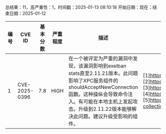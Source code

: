 总结果：11，高严重性：1，时间戳：2025-01-13 08:10:18
开始日期：现在；结束日期：2025-01-12

| 编号 | CVE ID | 基本分数 | 严重程度 | 描述 | 参考资料 |
|-----|--------|------------|----------|-------------|------------|
| 1 | CVE-2025-0396 | 7.8  | HIGH | 在一个被评定为严重的漏洞中发现，该漏洞影响到exelban stats直至2.11.21版本。此问题影响了XPC服务组件的shouldAcceptNewConnection函数。这种操纵会导致命令注入。有可能在本地主机上发起攻击。升级到2.11.22版本能够解决此问题。建议升级受影响的组件。 | [1]https://github.com/exelban/stats/releases/tag/v2.11.22<br>[2]https://vuldb.com/?ctiid.291269<br>[3]https://vuldb.com/?id.291269<br>[4]https://vuldb.com/?submit.473229<br>[5]https://winslow1984.com/books/cve-collection/page/stats-v21122-local-privilege-escalation |